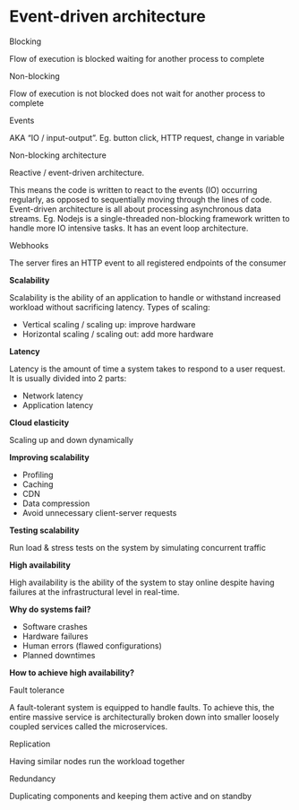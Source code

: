 # Event-driven architecture

Blocking

Flow of execution is blocked waiting for another process to complete

Non-blocking

Flow of execution is not blocked does not wait for another process to complete

Events

AKA “IO / input-output”. Eg. button click, HTTP request, change in variable

Non-blocking architecture

Reactive / event-driven architecture.

This means the code is written to react to the events (IO) occurring regularly, as opposed to sequentially moving through the lines of code. Event-driven architecture is all about processing asynchronous data streams. Eg. Nodejs is a single-threaded non-blocking framework written to handle more IO intensive tasks. It has an event loop architecture.

Webhooks

The server fires an HTTP event to all registered endpoints of the consumer

**Scalability**

Scalability is the ability of an application to handle or withstand increased workload without sacrificing latency. Types of scaling:

- Vertical scaling / scaling up: improve hardware
- Horizontal scaling / scaling out: add more hardware

**Latency**

Latency is the amount of time a system takes to respond to a user request. It is usually divided into 2 parts:

- Network latency
- Application latency

**Cloud elasticity**

Scaling up and down dynamically

**Improving scalability**

- Profiling
- Caching
- CDN
- Data compression
- Avoid unnecessary client-server requests

**Testing scalability**

Run load & stress tests on the system by simulating concurrent traffic

**High availability**

High availability is the ability of the system to stay online despite having failures at the infrastructural level in real-time.

**Why do systems fail?**

- Software crashes
- Hardware failures
- Human errors (flawed configurations)
- Planned downtimes

**How to achieve high availability?**

Fault tolerance

A fault-tolerant system is equipped to handle faults. To achieve this, the entire massive service is architecturally broken down into smaller loosely coupled services called the microservices.

Replication

Having similar nodes run the workload together

Redundancy

Duplicating components and keeping them active and on standby
